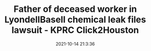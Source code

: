 ---
"title": "Father of deceased worker in LyondellBasell chemical leak files lawsuit - KPRC Click2Houston"
"date": "2021-10-14 21:3:36"
"feed_name": "GOOGLENEWSINDUSTRIAL"
"feed_website": "https://news.google.com/search?q=industrial%2Bincident&hl=en-US&gl=US&ceid=US:en"
"feed_rss": "https://news.google.com/rss/search?q=industrial%2Bincident&hl=en-US&gl=US&ceid=US:en"
"link": "https://www.click2houston.com/news/local/2021/10/14/father-of-deceased-worker-in-lyondellbasell-chemical-leak-files-lawsuit/"
"source": "{'href': 'https://www.click2houston.com', 'title': 'KPRC Click2Houston'}"
"file": "_posts/2021-1-1-89710c992df5ca76139ef6f922c9e4e953425aaf.md"
"accident": "1"
"drilling": "0"
"dead": "0"
"injured": "0"
"arrested": "0"
"place": "unknown place"
"where": "unknown site"
"causes": "unknown"
"place_uri": "unknown place"
---